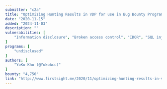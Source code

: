 ```yaml
---
submitter: "c2a"
title: "Optimizing Hunting Results in VDP for use in Bug Bounty Programs - From Sensitive Information Disclosure to Accessing Hidden APIs which can be used to Retrieve Customer Data"
date: "2020-11-15"
added: "2024-11-03"
description: ""
vulnerabilities: [
    "Information disclosure", "Broken access control", "IDOR", "SQL injection"
]
programs: [
    "undisclosed"
]
authors: [
    "YoKo Kho (@YokoAcc)"
]
bounty: "4,750"
link: "http://www.firstsight.me/2020/11/optimizing-hunting-results-in-vdp-for-use-in-bug-bounty-programs-from-sensitive-information-disclosure-to-accessing-hidden-apis-which-can-be-used-to-retrieve-customer-data/"
---
```




